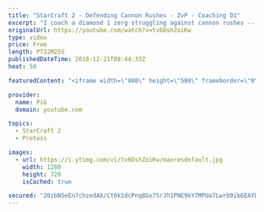 ```yaml
---
title: "StarCraft 2 - Defending Cannon Rushes - ZvP - Coaching D1"
excerpt: "I coach a diamond 1 zerg struggling against cannon rushes -- Watch live at https://www.twitch.tv/x5_pig"
originalUrl: https://youtube.com/watch?v=tv6DshZoiKw
type: video
price: Free
length: PT32M25S
publishedDateTime: 2018-12-21T08:44:33Z
heat: 50

featuredContent: "<iframe width=\"800\" height=\"500\" frameborder=\"0\" src=\"https://www.youtube.com/embed/tv6DshZoiKw\" allow=\"accelerometer; autoplay; encrypted-media; gyroscope; picture-in-picture\" allowfullscreen></iframe>"

provider:
  name: PiG
  domain: youtube.com

topics:
  - StarCraft 2
  - Protoss

images:
  - url: https://i.ytimg.com/vi/tv6DshZoiKw/maxresdefault.jpg
    width: 1280
    height: 720
    isCached: true

secured: "20zbN5eEn7chzedA6/Ct0k1dcPnq8Gx75rJh1PNE9kY7MPUa7Lwrb9ib6EAYbkkx2sDTfHz4q5bKafMHlv1kMCWnQjyzQ7EDeXBkH5v0aSCl2J5yPDveCYzqeazVFx8SLU7/sycx/NhAF3b9+y0xzNAmTxeFlq4V7tHNNOAVzg1Yp3X5xCUUkS8esBjXijs6Bw/S2zjRy2ONyMhhT/JG0nEwXcO5DhGj8WP6a/07BmhA7k64XM2g6kQdTxgzl74lG6wWg4QWZ6PwYKYsRf3pqyeXX7VE0pNAETyvvU1f1+2YuyfMRivPK2IuNq3chpFIG9UHybbo6o7aEHrnQ3fvSW5sB1EKPXCImmgiQIyuxSfVrPs85YlhF/EGwih2X2Vy9QsmUCd5BN1PSAqoFAphkhZ4PdPIqiiWsAJfL1ihRSI=;XMQ297wYrVqZntdTc/fiqg=="
---
```


